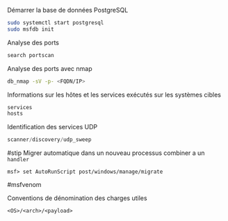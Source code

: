 Démarrer la base de données PostgreSQL

```sh
sudo systemctl start postgresql
sudo msfdb init
```

Analyse des ports

```c
search portscan
```

Analyse des ports avec nmap

```sh
db_nmap -sV -p- <FQDN/IP>
```

Informations sur les hôtes et les services exécutés sur les systèmes cibles

```c
services
hosts
```

Identification des services UDP

```c
scanner/discovery/udp_sweep
```

#stip
Migrer automatique dans un nouveau processus combiner a un `handler`

```
msf> set AutoRunScript post/windows/manage/migrate
```

#msfvenom

Conventions de dénomination des charges utiles

```http
<OS>/<arch>/<payload>
```

